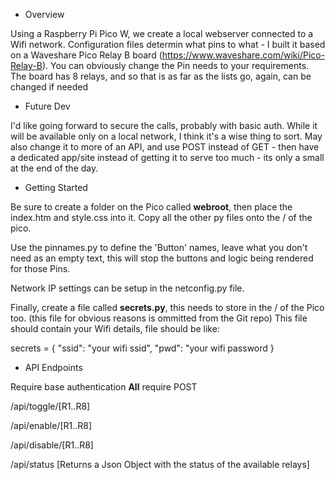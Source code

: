 * Overview

Using a Raspberry Pi Pico W, we create a local webserver connected to a Wifi network. Configuration files determin what pins to what - I built it based on a Waveshare Pico Relay B board (https://www.waveshare.com/wiki/Pico-Relay-B).
You can obviously change the Pin needs to your requirements. The board has 8 relays, and so that is as far as the lists go, again, can be changed if needed

* Future Dev

I'd like going forward to secure the calls, probably with basic auth. While it will be available only on a local network, I think it's a wise thing to sort.
May also change it to more of an API, and use POST instead of GET - then have a dedicated app/site instead of getting it to serve too much - its only a small at the end of the day.


* Getting Started

Be sure to create a folder on the Pico called **webroot**, then place the index.htm and style.css into it.
Copy all the other py files onto the / of the pico.

Use the pinnames.py to define the 'Button' names, leave what you don't need as an empty text, this will stop the buttons and logic being rendered for those Pins.

Network IP settings can be setup in the netconfig.py file.

Finally, create a file called **secrets.py**, this needs to store in the / of the Pico too. (this file for obvious reasons is ommitted from the Git repo)
This file should contain your Wifi details, file should be like:

secrets = {
        "ssid": "your wifi ssid",
        "pwd": "your wifi password
    }
    
* API Endpoints

Require base authentication
**All** require POST

/api/toggle/[R1..R8]

/api/enable/[R1..R8]

/api/disable/[R1..R8]

/api/status
[Returns a Json Object with the status of the available relays]